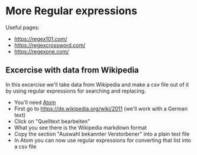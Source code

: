 # More Regular expressions

Useful pages:
* https://regex101.com/
* https://regexcrossword.com/
* https://regexone.com/

## Excercise with data from Wikipedia

In this excercise we'll take data from Wikipedia and make a csv file out of it by using regular expressions for searching and replacing.

* You'll need [Atom](https://atom.io/)
* First go to  https://de.wikipedia.org/wiki/2011 (we'll work with a German text)
* Click on "Quelltext bearbeiten"
* What you see there is the Wikipedia markdown format
* Copy the section "Auswahl bekannter Verstorbener" into a plain text file
* In Atom you can now use regular expressions for converting that list into a csv file 

